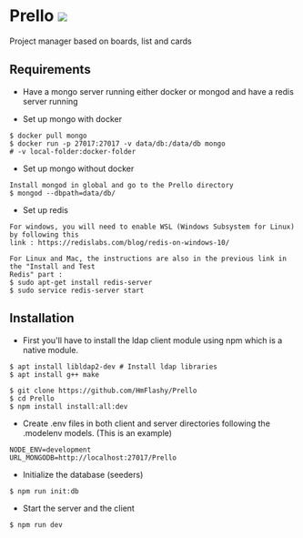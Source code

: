 # Prello ![](https://travis-ci.com/HmFlashy/Prello.svg?token=H9stsxmjt3Ar2bnQk6hz&branch=master)
Project manager based on boards, list and cards

## Requirements
* Have a mongo server running either docker or mongod and have a redis server running

* Set up mongo with docker

```
$ docker pull mongo
$ docker run -p 27017:27017 -v data/db:/data/db mongo
# -v local-folder:docker-folder
```

* Set up mongo without docker

```
Install mongod in global and go to the Prello directory
$ mongod --dbpath=data/db/
```

* Set up redis
```
For windows, you will need to enable WSL (Windows Subsystem for Linux) by following this 
link : https://redislabs.com/blog/redis-on-windows-10/

For Linux and Mac, the instructions are also in the previous link in the "Install and Test 
Redis" part :
$ sudo apt-get install redis-server
$ sudo service redis-server start
```

## Installation

* First you'll have to install the ldap client module using npm which is a native module.
```
$ apt install libldap2-dev # Install ldap libraries
$ apt install g++ make
```

```
$ git clone https://github.com/HmFlashy/Prello
$ cd Prello
$ npm install install:all:dev
```
* Create .env files in both client and server directories following the .modelenv models. (This is an example)
```
NODE_ENV=development
URL_MONGODB=http://localhost:27017/Prello
```

* Initialize the database (seeders)
```
$ npm run init:db
```

* Start the server and the client
```
$ npm run dev
```